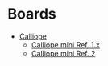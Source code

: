 # Boards

* [Calliope](/boards/calliope)
    * [Calliope mini Ref. 1.x](/boards/calliope-mini-1)
    * [Calliope mini Ref. 2](/boards/calliope-mini-2)

